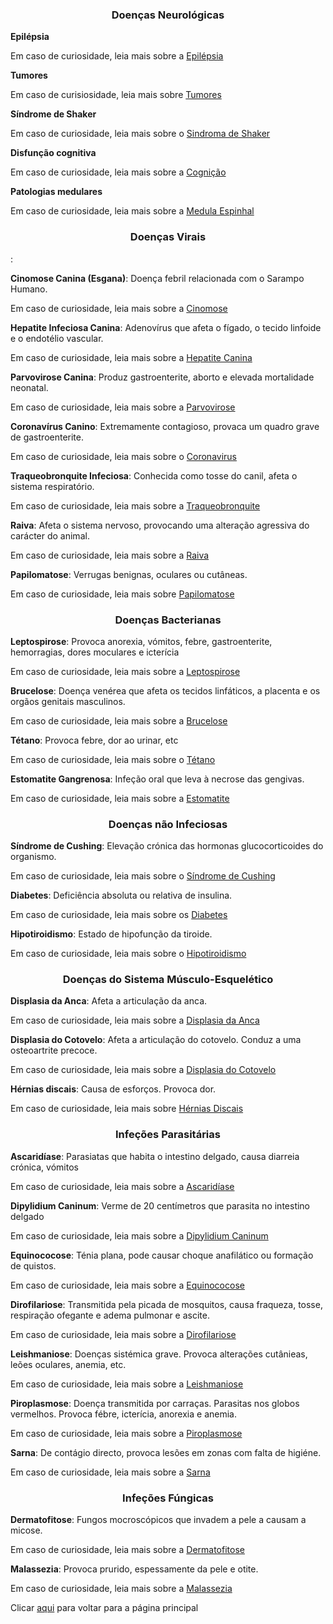 <h3 style="text-align:center">Doenças Neurológicas</h3>

**Epilépsia** 

Em caso de curiosidade, leia mais sobre a [Epilépsia](https://pt.wikipedia.org/wiki/Epilepsia)

**Tumores**

Em caso de curisiosidade, leia mais sobre [Tumores](https://pt.wikipedia.org/wiki/Neoplasia)

**Síndrome de Shaker**

Em caso de curiosidade, leia mais sobre o [Sindroma de Shaker](https://westiefoundation.org/files/galleries/white-shaker-ebook.pdf)

**Disfunção cognitiva**

Em caso de curiosidade, leia mais sobre a [Cognição](https://pt.wikipedia.org/wiki/Cogni%C3%A7%C3%A3o_social)

**Patologias medulares**

Em caso de curiosidade, leia mais sobre a [Medula Espinhal](https://pt.wikipedia.org/wiki/Medula_espinhal)

<h3 style="text-align:center">Doenças Virais</h3>: 
    
**Cinomose Canina (Esgana)**: Doença febril relacionada com o Sarampo Humano.

Em caso de curiosidade, leia mais sobre a [Cinomose](https://pt.wikipedia.org/wiki/Cinomose)

**Hepatite Infeciosa Canina**: Adenovírus que afeta o fígado, o tecido linfoide e o endotélio vascular.

Em caso de curiosidade, leia mais sobre a [Hepatite Canina](https://pt.wikipedia.org/wiki/Hepatite_infecciosa_canina)

**Parvovirose Canina**: Produz gastroenterite, aborto e elevada mortalidade neonatal. 

Em caso de curiosidade, leia mais sobre a [Parvovirose](https://pt.wikipedia.org/wiki/Parvov%C3%ADrus)

**Coronavírus Canino**: Extremamente contagioso, provaca um quadro grave de gastroenterite. 

Em caso de curiosidade, leia mais sobre o [Coronavirus](https://pt.wikipedia.org/wiki/Coronav%C3%ADrus)

**Traqueobronquite Infeciosa**: Conhecida como tosse do canil, afeta o sistema respiratório. 

Em caso de curiosidade, leia mais sobre a [Traqueobronquite](https://pt.wikipedia.org/wiki/Traqueobronquite_aguda)

**Raiva**: Afeta o sistema nervoso, provocando uma alteração agressiva do carácter do animal. 

Em caso de curiosidade, leia mais sobre a [Raiva](https://pt.wikipedia.org/wiki/Raiva_(doen%C3%A7a))

**Papilomatose**: Verrugas benignas, oculares ou cutâneas. 

Em caso de curiosidade, leia mais sobre [Papilomatose](https://pt.wikipedia.org/wiki/Papilomatose_respirat%C3%B3ria)

<h3 style="text-align:center">Doenças Bacterianas</h3>

**Leptospirose**: Provoca anorexia, vómitos, febre, gastroenterite, hemorragias, dores moculares e icterícia

Em caso de curiosidade, leia mais sobre a [Leptospirose](https://pt.wikipedia.org/wiki/Leptospirose)

**Brucelose**: Doença venérea que afeta os tecidos linfáticos, a placenta e os orgãos genitais masculinos. 

Em caso de curiosidade, leia mais sobre a [Brucelose](https://pt.wikipedia.org/wiki/Brucelose)

**Tétano**: Provoca febre, dor ao urinar, etc

Em caso de curiosidade, leia mais sobre o [Tétano](https://pt.wikipedia.org/wiki/T%C3%A9tano)

**Estomatite Gangrenosa**: Infeção oral que leva à necrose das gengivas. 

Em caso de curiosidade, leia mais sobre a [Estomatite](https://pt.wikipedia.org/wiki/Estomatite)

<h3 style="text-align:center">Doenças não Infeciosas</h3>

**Síndrome de Cushing**: Elevação crónica das hormonas glucocorticoides do organismo. 

Em caso de curiosidade, leia mais sobre o [Síndrome de Cushing](https://pt.wikipedia.org/wiki/S%C3%ADndrome_de_Cushing)

**Diabetes**: Deficiência absoluta ou relativa de insulina. 

Em caso de curiosidade, leia mais sobre os [Diabetes](https://pt.wikipedia.org/wiki/Diabetes_mellitus)

**Hipotiroidismo**: Estado de hipofunção da tiroide.

Em caso de curiosidade, leia mais sobre o [Hipotiroidismo](https://pt.wikipedia.org/wiki/Hipotiroidismo)

<h3 style="text-align:center">Doenças do Sistema Músculo-Esquelético</h3>

**Displasia da Anca**: Afeta a articulação da anca. 

Em caso de curiosidade, leia mais sobre a [Displasia da Anca](https://pt.wikipedia.org/wiki/Displasia_de_desenvolvimento_da_anca)

**Displasia do Cotovelo**: Afeta a articulação do cotovelo. Conduz a uma osteoartrite precoce. 

Em caso de curiosidade, leia mais sobre a [Displasia do Cotovelo](https://pt.wikipedia.org/wiki/Displasia_de_cotovelo)

**Hérnias discais**: Causa de esforços. Provoca dor. 

Em caso de curiosidade, leia mais sobre [Hérnias Discais](https://pt.wikipedia.org/wiki/H%C3%A9rnia_de_disco)

<h3 style="text-align:center">Infeções Parasitárias</h3>

**Ascaridíase**: Parasiatas que habita o intestino delgado, causa diarreia crónica, vómitos

Em caso de curiosidade, leia mais sobre a [Ascaridíase](https://pt.wikipedia.org/wiki/Ascarid%C3%ADase)

**Dipylidium Caninum**: Verme de 20 centímetros que parasita no intestino delgado

Em caso de curiosidade, leia mais sobre a [Dipylidium Caninum](https://pt.wikipedia.org/wiki/Dipylidium_caninum)

**Equinococose**: Ténia plana, pode causar choque anafilático ou formação de quistos. 

Em caso de curiosidade, leia mais sobre a [Equinococose](https://pt.wikipedia.org/wiki/Equinococose)

**Dirofilariose**: Transmitida pela picada de mosquitos, causa fraqueza, tosse, respiração ofegante e adema pulmonar e ascite.

Em caso de curiosidade, leia mais sobre a [Dirofilariose](https://pt.wikipedia.org/wiki/Dirofilariose)

**Leishmaniose**: Doenças sistémica grave. Provoca alterações cutânieas, leões oculares, anemia, etc.

Em caso de curiosidade, leia mais sobre a [Leishmaniose](https://pt.wikipedia.org/wiki/Leishmaniose_canina)

**Piroplasmose**: Doença transmitida por carraças. Parasitas nos globos vermelhos. Provoca fébre, icterícia, anorexia e anemia. 

Em caso de curiosidade, leia mais sobre a [Piroplasmose](https://pt.wikipedia.org/wiki/Babesiose)

**Sarna**: De contágio directo, provoca lesões em zonas com falta de higiéne.

Em caso de curiosidade, leia mais sobre a [Sarna](https://pt.wikipedia.org/wiki/Sarna)

<h3 style="text-align:center">Infeções Fúngicas</h3>

**Dermatofitose**: Fungos mocroscópicos que invadem a pele a causam a micose. 

Em caso de curiosidade, leia mais sobre a [Dermatofitose](https://pt.wikipedia.org/wiki/Dermatofitose)

**Malassezia**: Provoca prurido, espessamente da pele e otite. 

Em caso de curiosidade, leia mais sobre a [Malassezia](https://pt.wikipedia.org/wiki/Malassezia)

Clicar [aqui](../README.md) para voltar para a página principal
